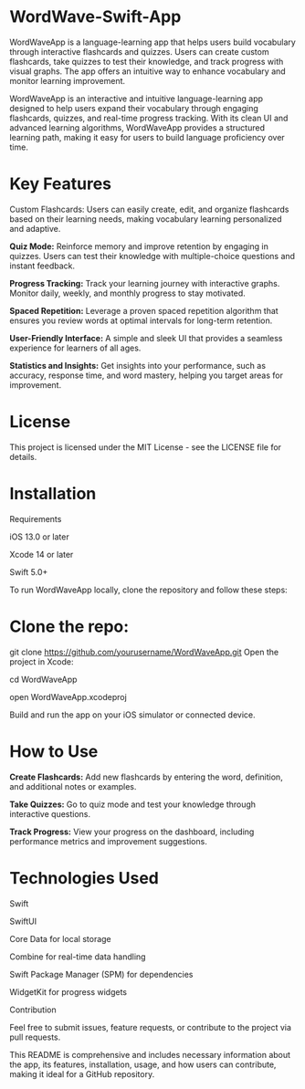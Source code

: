 # **WordWave-Swift-App**

WordWaveApp is a language-learning app that helps users build vocabulary through interactive flashcards and quizzes. Users can create custom flashcards, take quizzes to test their knowledge, and track progress with visual graphs. The app offers an intuitive way to enhance vocabulary and monitor learning improvement.

WordWaveApp is an interactive and intuitive language-learning app designed to help users expand their vocabulary through engaging flashcards, quizzes, and real-time progress tracking. With its clean UI and advanced learning algorithms, WordWaveApp provides a structured learning path, making it easy for users to build language proficiency over time.

# **Key Features**
Custom Flashcards: Users can easily create, edit, and organize flashcards based on their learning needs, making vocabulary learning personalized and adaptive.

**Quiz Mode:** Reinforce memory and improve retention by engaging in quizzes. Users can test their knowledge with multiple-choice questions and instant feedback.

**Progress Tracking:** Track your learning journey with interactive graphs. Monitor daily, weekly, and monthly progress to stay motivated.

**Spaced Repetition:** Leverage a proven spaced repetition algorithm that ensures you review words at optimal intervals for long-term retention.

**User-Friendly Interface:** A simple and sleek UI that provides a seamless experience for learners of all ages.

**Statistics and Insights:** Get insights into your performance, such as accuracy, response time, and word mastery, helping you target areas for improvement.

# **License**
This project is licensed under the MIT License - see the LICENSE file for details.

# **Installation**
Requirements

iOS 13.0 or later

Xcode 14 or later

Swift 5.0+

To run WordWaveApp locally, clone the repository and follow these steps:

# **Clone the repo:**

git clone https://github.com/yourusername/WordWaveApp.git
Open the project in Xcode:

cd WordWaveApp

open WordWaveApp.xcodeproj

Build and run the app on your iOS simulator or connected device.

# **How to Use**

**Create Flashcards:** Add new flashcards by entering the word, definition, and additional notes or examples.

**Take Quizzes:** Go to quiz mode and test your knowledge through interactive questions.

**Track Progress:** View your progress on the dashboard, including performance metrics and improvement suggestions.

# Technologies Used
Swift

SwiftUI

Core Data for local storage

Combine for real-time data handling

Swift Package Manager (SPM) for dependencies

WidgetKit for progress widgets

Contribution

Feel free to submit issues, feature requests, or contribute to the project via pull requests.

This README is comprehensive and includes necessary information about the app, its features, installation, usage, and how users can contribute, making it ideal for a GitHub repository.






